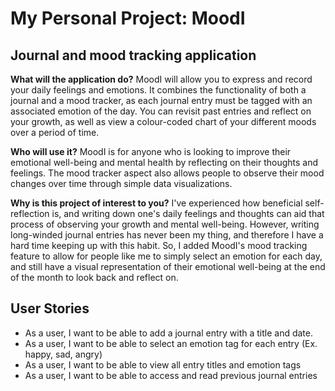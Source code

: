 # My Personal Project: MoodI

## Journal and mood tracking application

**What will the application do?**
MoodI will allow you to express and record your daily feelings and emotions. It combines the functionality of both
a journal and a mood tracker, as each journal entry must be tagged with an associated emotion of the day. You can 
revisit past entries and reflect on your growth, as well as view a colour-coded chart of your different moods over
a period of time.

**Who will use it?**
MoodI is for anyone who is looking to improve their emotional well-being and mental health by reflecting on their 
thoughts and feelings. The mood tracker aspect also allows people to observe their mood changes over time through
simple data visualizations.

**Why is this project of interest to you?**
I've experienced how beneficial self-reflection is, and writing down one's daily feelings and thoughts can aid that
process of observing your growth and mental well-being. However, writing long-winded journal entries has
never been my thing, and therefore I have a hard time keeping up with this habit. So, I added MoodI's mood 
tracking feature to allow for people like me to simply select an emotion for each day, and still have a visual 
representation of their emotional well-being at the end of the month to look back and reflect on. 

## User Stories
- As a user, I want to be able to add a journal entry with a title and date.
- As a user, I want to be able to select an emotion tag for each entry (Ex. happy, sad, angry)
- As a user, I want to be able to view all entry titles and emotion tags
- As a user, I want to be able to access and read previous journal entries
